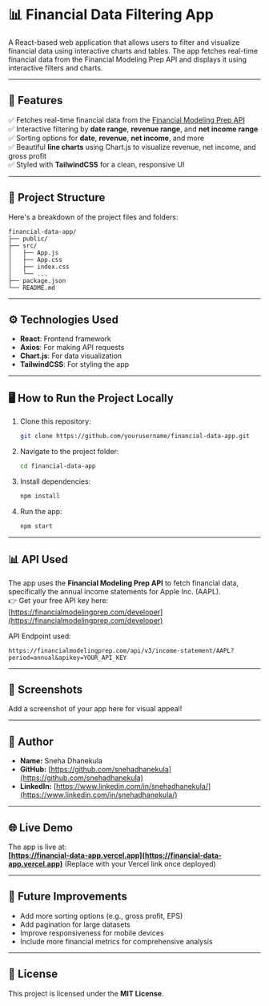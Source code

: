 # 📊 Financial Data Filtering App

A React-based web application that allows users to filter and visualize financial data using interactive charts and tables. The app fetches real-time financial data from the Financial Modeling Prep API and displays it using interactive filters and charts.

---

## 🚀 Features

✅ Fetches real-time financial data from the [Financial Modeling Prep API](https://financialmodelingprep.com/)  
✅ Interactive filtering by **date range**, **revenue range**, and **net income range**  
✅ Sorting options for **date**, **revenue**, **net income**, and more  
✅ Beautiful **line charts** using Chart.js to visualize revenue, net income, and gross profit  
✅ Styled with **TailwindCSS** for a clean, responsive UI  

---

## 📂 Project Structure

Here's a breakdown of the project files and folders:

```
financial-data-app/
├── public/
├── src/
│   ├── App.js
│   ├── App.css
│   ├── index.css
│   └── ...
├── package.json
└── README.md
```

---

## ⚙️ Technologies Used

- **React**: Frontend framework
- **Axios**: For making API requests
- **Chart.js**: For data visualization
- **TailwindCSS**: For styling the app

---

## 🖥️ How to Run the Project Locally

1. Clone this repository:

   ```bash
   git clone https://github.com/yourusername/financial-data-app.git
   ```

2. Navigate to the project folder:

   ```bash
   cd financial-data-app
   ```

3. Install dependencies:

   ```bash
   npm install
   ```

4. Run the app:

   ```bash
   npm start
   ```

---

## 📊 API Used

The app uses the **Financial Modeling Prep API** to fetch financial data, specifically the annual income statements for Apple Inc. (AAPL).  
👉 Get your free API key here: [https://financialmodelingprep.com/developer](https://financialmodelingprep.com/developer)

API Endpoint used:
```
https://financialmodelingprep.com/api/v3/income-statement/AAPL?period=annual&apikey=YOUR_API_KEY
```

---

## 📸 Screenshots

Add a screenshot of your app here for visual appeal!

---

## 👤 Author

- **Name:** Sneha Dhanekula  
- **GitHub:** [https://github.com/snehadhanekula](https://github.com/snehadhanekula)  
- **LinkedIn:** [https://www.linkedin.com/in/snehadhanekula/](https://www.linkedin.com/in/snehadhanekula/)

---

## 🌐 Live Demo

The app is live at:  
**[https://financial-data-app.vercel.app](https://financial-data-app.vercel.app)** (Replace with your Vercel link once deployed)

---

## 🔧 Future Improvements

- Add more sorting options (e.g., gross profit, EPS)  
- Add pagination for large datasets  
- Improve responsiveness for mobile devices  
- Include more financial metrics for comprehensive analysis  

---

## 📄 License

This project is licensed under the **MIT License**.


